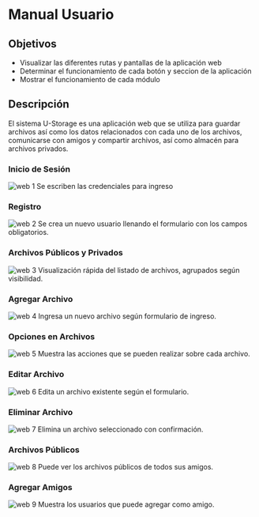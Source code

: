 # Manual Usuario
## Objetivos
- Visualizar las diferentes rutas y pantallas de la aplicación web
- Determinar el funcionamiento de cada botón y seccion de la aplicación
- Mostrar el funcionamiento de cada módulo

## Descripción
El sistema U-Storage es una aplicación web que se utiliza 
para guardar archivos así como los datos relacionados
con cada uno de los archivos, comunicarse con amigos y 
compartir archivos, así como almacén para archivos privados.
### Inicio de Sesión
![web 1](https://s3.us-east-2.amazonaws.com/tarea2.201807228/ImagenesManual/1.png)
Se escriben las credenciales para ingreso

### Registro
![web 2](https://s3.us-east-2.amazonaws.com/tarea2.201807228/ImagenesManual/2.png)
Se crea un nuevo usuario llenando el formulario 
con los campos obligatorios.

### Archivos Públicos y Privados
![web 3](https://s3.us-east-2.amazonaws.com/tarea2.201807228/ImagenesManual/3.png)
Visualización rápida del listado de archivos,
agrupados según visibilidad.

### Agregar Archivo
![web 4](https://s3.us-east-2.amazonaws.com/tarea2.201807228/ImagenesManual/4.png)
Ingresa un nuevo archivo según formulario de ingreso.

### Opciones en Archivos
![web 5](https://s3.us-east-2.amazonaws.com/tarea2.201807228/ImagenesManual/5.png)
Muestra las acciones que se pueden realizar sobre cada archivo.

### Editar Archivo
![web 6](https://s3.us-east-2.amazonaws.com/tarea2.201807228/ImagenesManual/6.png)
Edita un archivo existente según el formulario.

### Eliminar Archivo
![web 7](https://s3.us-east-2.amazonaws.com/tarea2.201807228/ImagenesManual/7.png)
Elimina un archivo seleccionado con confirmación.

### Archivos Públicos
![web 8](https://s3.us-east-2.amazonaws.com/tarea2.201807228/ImagenesManual/8.png)
Puede ver los archivos públicos de todos sus amigos.

### Agregar Amigos
![web 9](https://s3.us-east-2.amazonaws.com/tarea2.201807228/ImagenesManual/9.png)
Muestra los usuarios que puede agregar como amigo.